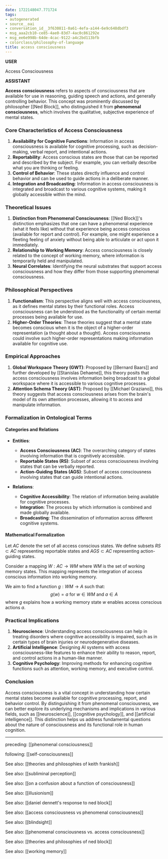 ```yaml
---
date: 1722148047.771724
tags:
- autogenerated
- source__oai
- conversation_id__3f630811-0a61-4efa-a144-6e9c648dbdf3
- msg_aaa2cb10-ce85-4ae0-83d7-4ac0c861292e
- msg_ee6e998b-64de-4cac-9122-a4c2bd113bfb
- colorclass/philosophy-of-language
title: access consciousness
---
```


**USER**

Access Consciousness


**ASSISTANT**

**Access consciousness** refers to aspects of consciousness that are available for use in reasoning, guiding speech and actions, and generally controlling behavior. This concept was prominently discussed by philosopher [[Ned Block]], who distinguished it from **phenomenal consciousness**, which involves the qualitative, subjective experience of mental states.

### Core Characteristics of Access Consciousness

1. **Availability for Cognitive Functions**: Information in access consciousness is available for cognitive processing, such as decision-making, verbal report, and intentional actions.
2. **Reportability**: Access conscious states are those that can be reported and described by the subject. For example, you can verbally describe what you are thinking or feeling.
3. **Control of Behavior**: These states directly influence and control behavior and can be used to guide actions in a deliberate manner.
4. **Integration and Broadcasting**: Information in access consciousness is integrated and broadcast to various cognitive systems, making it globally accessible within the mind.

### Theoretical Issues

1. **Distinction from Phenomenal Consciousness**: [[Ned Block]]'s distinction emphasizes that one can have a phenomenal experience (what it feels like) without that experience being access conscious (available for report and control). For example, one might experience a fleeting feeling of anxiety without being able to articulate or act upon it immediately.
2. **Relationship to Working Memory**: Access consciousness is closely related to the concept of working memory, where information is temporarily held and manipulated.
3. **Neural Correlates**: Identifying the neural substrates that support access consciousness and how they differ from those supporting phenomenal consciousness.

### Philosophical Perspectives

1. **Functionalism**: This perspective aligns well with access consciousness, as it defines mental states by their functional roles. Access consciousness can be understood as the functionality of certain mental processes being available for use.
2. **Higher-Order Theories**: These theories suggest that a mental state becomes conscious when it is the object of a higher-order representation (a thought about a thought). Access consciousness could involve such higher-order representations making information available for cognitive use.

### Empirical Approaches

1. **Global Workspace Theory (GWT)**: Proposed by [[Bernard Baars]] and further developed by [[Stanislas Dehaene]], this theory posits that access consciousness involves information being broadcast to a global workspace where it is accessible to various cognitive processes.
2. **Attention Schema Theory (AST)**: Proposed by [[Michael Graziano]], this theory suggests that access consciousness arises from the brain's model of its own attention processes, allowing it to access and manipulate information.

### Formalization in Ontological Terms

#### Categories and Relations

- **Entities**:
  - **Access Consciousness (AC)**: The overarching category of states involving information that is cognitively accessible.
  - **Reportable States (RS)**: Subset of access consciousness involving states that can be verbally reported.
  - **Action-Guiding States (AGS)**: Subset of access consciousness involving states that can guide intentional actions.

- **Relations**:
  - **Cognitive Accessibility**: The relation of information being available for cognitive processes.
  - **Integration**: The process by which information is combined and made globally available.
  - **Broadcasting**: The dissemination of information across different cognitive systems.

#### Mathematical Formalization

Let $AC$ denote the set of all access conscious states. We define subsets $RS \subset AC$ representing reportable states and $AGS \subset AC$ representing action-guiding states.

Consider a mapping $W: AC \rightarrow WM$ where $WM$ is the set of working memory states. This mapping represents the integration of access conscious information into working memory.

We aim to find a function $g: WM \rightarrow A$ such that:
$$ g(w) = a \text{ for } w \in WM \text{ and } a \in A $$
where $g$ explains how a working memory state $w$ enables access conscious actions $a$.

### Practical Implications

1. **Neuroscience**: Understanding access consciousness can help in treating disorders where cognitive accessibility is impaired, such as in certain types of brain injuries or neurodegenerative diseases.
2. **Artificial Intelligence**: Designing AI systems with access consciousness-like features to enhance their ability to reason, report, and control actions in a human-like manner.
3. **Cognitive Psychology**: Improving methods for enhancing cognitive functions such as attention, working memory, and executive control.

### Conclusion

Access consciousness is a vital concept in understanding how certain mental states become available for cognitive processing, report, and behavior control. By distinguishing it from phenomenal consciousness, we can better explore its underlying mechanisms and implications in various fields, such as [[neuroscience]], [[cognitive psychology]], and [[artificial intelligence]]. This distinction helps us address fundamental questions about the nature of consciousness and its functional role in human cognition.


---

preceding: [[phenomenal consciousness]]  


following: [[self-consciousness]]

See also: [[theories and philosophies of keith frankish]]


See also: [[subliminal perception]]


See also: [[on a confusion about a function of consciousness]]


See also: [[illusionism]]


See also: [[daniel dennett's response to ned block]]


See also: [[access consciousness vs phenomenal consciousness]]


See also: [[blindsight]]


See also: [[phenomenal consciousness vs. access consciousness]]


See also: [[theories and philosophies of ned block]]


See also: [[working memory]]
